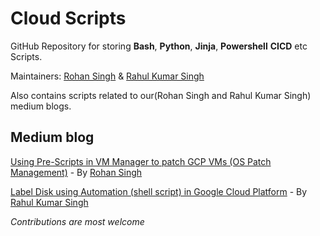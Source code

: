 # Cloud Scripts
GitHub Repository for storing **Bash**, **Python**, **Jinja**, **Powershell** **CICD** etc Scripts.

Maintainers: [Rohan Singh](https://www.linkedin.com/in/rohankalhans/) & [Rahul Kumar Singh](https://www.linkedin.com/in/rahulvatsya/)

Also contains scripts related to our(Rohan Singh and Rahul Kumar Singh) medium blogs.

## Medium blog
[Using Pre-Scripts in VM Manager to patch GCP VMs (OS Patch Management)](https://blog.searce.com/patching-gce-vms-using-gcp-vm-manager-os-patch-management-a27eba7d356f) - By [Rohan Singh](https://rohankalhans.medium.com/)

[Label Disk using Automation (shell script) in Google Cloud Platform](https://medium.com/@rahul.singh.1807/label-disk-using-automation-shell-script-in-google-cloud-platform-607db777fb1b) - By [Rahul Kumar Singh](rahulvatsya.medium.com)

_Contributions are most welcome_
